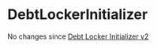 # DebtLockerInitializer

No changes since [Debt Locker Initializer v2](../v2/debtlockerinitializer.md)
